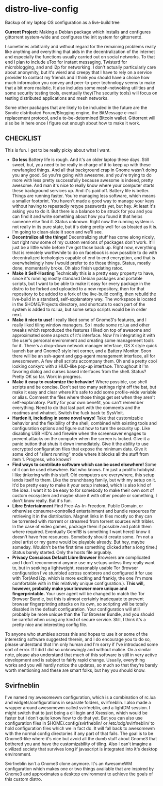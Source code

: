 # distro-live-config
Backup of my laptop OS configuration as a live-build tree  

**Current Project:** Making a Debian package which installs and configures
gittorrent system-wide and configures the init system for gittorrentd.

I sometimes arbitrarily and without regard for the remaining problems really
like anything and everything that aids in the decentralization of the internet
and especially the functions usually carried out on social networks. To that end
I plan to include uTox for instant messaging, Twisterd for microblogging, and
and i2p for networking. I don't actually particularly care about anonymity, but
it's wierd and creepy that I have to rely on a service provider to contact my
friends and I think you should have a choice how much information you convey and
peer-to-peer technology seems to make that a bit more realistic. It also
includes some mesh-netwoking utilities and some security testing tools, 
eventually they(The security tools) will focus on testing distributed 
applications and mesh networks.  

Some other packages that are likely to be included in the future are the Syndie
distributed Forum/Blogging engine, the BitMessage e-mail replacement protocol,
and a to-be-determined Bitcoin wallet. Gittorrent will also be in here once
I figure out enough about how to make it work.  

CHECKLIST
---------
This is fun. I get to be really picky about what I want.  

   * **Do less** Battery life is rough. And it's an older laptop these days. Still sweet, but, you need to be really in charge of it to keep up with these newfangled things. And all that background crap in Gnome wasn't doing you any good. So you're going with awesome, and you're trying to do more with less pretty successfully because awesome is indeed, pretty awesome. And man it's nice to really know where your computer starts these background services up. And it's paid off. Battery life is better. Things are running faster. You're managing less software, which means a smaller footprint. You haven't made a good way to manage your keys without having to repeatedly retype passwords yet, but hey. At least it's asking you to do it. But there is a balance to be struck for you and you can find it and write something about how you found it that helps someone else find it. Status unknown. Right now the running system is not really in its pure state, but it's doing pretty well for as bloated as it is. I'm going to clean-slate it soon and we'll see.
   * **Decentralize all the things!** Decentralizing stuff has come along nicely, but right now some of my custom versions of packages don't work. It'll just be a little while before I've got those back up. Right now, everything that is remotely worthwhile to do on facebook is now possible to do with decentralized techologies capable of end to end encryption, and that is overwhelmingly how I would prefer to do those things. Status, mostly done, momentarily broke. Oh also finish updating ratox.
   * **Make it Self-Hosting** Technically this is a pretty easy property to have, since it's running mostly standard Debian packages and portable scripts, but I want to be able to make it easy for every package in the distro to be forked and uploaded to a new repository, then for that repository to be added to a fork of the live-build config, then rebuild the live-build in a standard, self-explanatory way. The workspace is located in the $HOME/Projects directory, and shortcuts to each part of the system is added to rc.lua, but some setup scripts would be in order next.
   * **Make it nice to use!** I really liked some of Gnome3's features, and I really liked tiling window managers. So I made some rc.lua and other tweaks which reproduced the features I liked on top of awesome and approximated some aspects of it's interface. Now I'm integrating it with the user's personal environment and creating some management tools for it. There's a drop-down network manager interface, OS X style quick launch bar and Gnome3 style hot corner, and a Battery Monitor. Soon there will be an ssh-agent and gpg-agent management interface, all for awesomewm. A few shell scripts accompany them. Oh and a pretty cool looking conkyrc with a HUD-like pop-up interface. Throughout it I'm favoring dialog and curses based interfaces from the shell. Status? Pretty OK so far. Work in progress.
   * **Make it easy to customize the behavior!** Where possible, use shell scripts and be concise. Don't set too many settings right off the bat, but make it easy and clear where it's safe to add some profile-wide variable or alias. Comment the files where those things get set when they aren't self-explanatory. Partly for your own benefit, you can't remember everything. Need to do that last part with the comments and the readmes and whatnot. Switch the fuck back to SysVInit.
   * **Harden it, including in some novel ways!** Take that customizable behavior and the flexibility of the shell, combined with existing tools and configuration options and figure out how to turn the security up. Like disabling USB HID's and firewire when the screensaver engages to prevent attacks on the computer when the screen is locked. Give it a panic button that shuts it down immediately. Give it the ability to use encrypted configuration files that expose the minimum data. Give it some kind of "silent running" mode where it blocks all the stuff from item 1. Progress, who knows?
   * **Find ways to contribute software which can be used elsewhere!** Some of it can be used elsewhere. But who knows. I'm just a prolific hobbyist. I like tinkering with this stuff. Old computers are everywhere, this setup lends itself to them. Like the crunchbang family, but with my setup on it. It'd be pretty easy to make it your setup instead, which is also kind of the idea. I want it to be easy to for somebody to make their own sort of custom ecosystem and maybe share it with other people or something, I don't know really. But it's fun.
   * **Libre Entertainment** Find Free-As-In-Freedom, Public Domain, or otherwise consumer-controlled entertainment and bundle resources for retrieving it in the distribution. Magnet links in files mostly so they can be torrented with rtorrent or streamed from torrent sources with tribler. In the case of video games, package them if possible and patch them where required. Eventually GemRB is something I want here(I know it doesn't have free resources. Somebody should create some. I'm not a pixel artist or my game would be playable already. But hey, maybe someday. Wouldn't be the first time something clicked after a long time.) Status barely started. Only the hosts file arguably.
   * **Privacy Conscious Default Libre Browser** Browsers are complicated and I don't reccommend anyone use my setups unless they really want to, but in seeking a lightweight, reasonably usable Tor Browser configuration I've stumbled across xombrero and configured it for use with Tor(And i2p, which is more exciting and frankly, the one I'm more comfortable with in this relatively unique configuration.). **This will, however, probably make your browser more unique and fingerprintable.** Your user agent will be changed to match the Tor Browser Bundle, but this is almost certainly inadequate to prevent browser fingerprinting attacks on its own, so scripting will be totally disabled in the default configuration. Your configuration will still probably be more unique than the Tor Browser Bundle, and you should be careful when using any kind of secure service. Still, I think it's a pretty nice and interesting config file.

To anyone who stumbles across this and hopes to use it or some of the
interesting software suggested therein, and I do encourage you to do so, please
understand that I'm only human and I'm sorry if I've introduced some sort of 
error. If I did I did so unknowingly and without malice. On a similar note, 
please also understand that much of this software is still in very active 
development and is subject to fairly rapid change. Usually, everything works and
you will hardly notice the updates, so much so that they're barely worth 
mentioning and these are smart folks, but hey you should know.

Svirfneblin
-----------

I've named my awesomewm configuration, which is a combination of rc.lua and
widgets/configurations in separate folders, svirfneblin. I also made a wrapper
around awesomewm called svirfneblin, and a lightDM session. I might switch that
to just being a cli login and Xsession, which would be faster but I don't quite
know how to do that yet. But you can also use configuration files in 
$HOME/.config/svirfneblin/ or /etc/xdg/svirfneblin/ to hold configuration files
which we in fact do. It will fall back to awesomewm with the normal config
directories if any part of that fails. The goal is to be Gnome3-like where it's
nice but avoid all the dumb stuff about Gnome3 that bothered you and have the
customizability of tiling. Also I can't imagine a civilized society that 
survives long if javascript is integrated into it's desktop environment.

Svirfneblin isn't a Gnome3 clone anymore. It's an AwesomeWM configuration which
makes one or two things available that are inspired by Gnome3 and approximates
a desktop environment to achieve the goals of this custom distro.